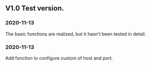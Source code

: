 

## V1.0 Test version.

### 2020-11-13

The basic functions are realized, but it hasn't been tested in detail.

### 2020-11-13

Add function to configure custom of host and port.
